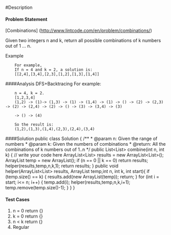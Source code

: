 #Description
#### Problem Statement
[Combinations] (http://www.lintcode.com/en/problem/combinations/)

Given two integers n and k, return all possible combinations of k numbers out of 1 ... n.

Example

        For example,
        If n = 4 and k = 2, a solution is:
        [[2,4],[3,4],[2,3],[1,2],[1,3],[1,4]]
        
####Analysis
DFS+Backtracing
        For example: 
        
        n = 4, k = 2. 
        [1,2,3,4]
        (1,2) -> (1)-> (1,3) -> (1) -> (1,4) -> (1) -> () -> (2) -> (2,3) -> (2) -> (2,4) -> (2) -> () -> (3) -> (3,4) -> (3) 
        
        -> () -> (4)
        
        So the result is: 
        (1,2),(1,3),(1,4),(2,3),(2,4),(3,4)

####Solution
        public class Solution {
            /**
             * @param n: Given the range of numbers
             * @param k: Given the numbers of combinations
             * @return: All the combinations of k numbers out of 1..n
             */
            public List<List<Integer>> combine(int n, int k) {
        		// write your code here
        		ArrayList<List<Integer>> results = new ArrayList<List<Integer>>();
        		ArrayList<Integer> temp = new ArrayList<Integer>();
        		if (n == 0 || k == 0) return results;
        		helper(results,temp,n,k,1);
        		return results;
            }
            public void helper(ArrayList<List<Integer>> results, ArrayList<Integer> temp,int n, int k, int start){
                if (temp.size() == k) {
                    results.add(new ArrayList<Integer>(temp));
                    return;
                }
                for (int i = start; i<= n; i++) {
                    temp.add(i);
                    helper(results,temp,n,k,i+1);
                    temp.remove(temp.size()-1);
                }
            }
        }
#### Test Cases
1. n = 0 return {}
2. k = 0 return {}
3. n < k return {}
4. Regular
